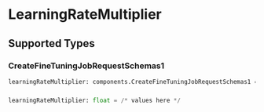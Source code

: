 # LearningRateMultiplier


## Supported Types

### CreateFineTuningJobRequestSchemas1

```python
learningRateMultiplier: components.CreateFineTuningJobRequestSchemas1 = /* values here */
```

### 

```python
learningRateMultiplier: float = /* values here */
```

